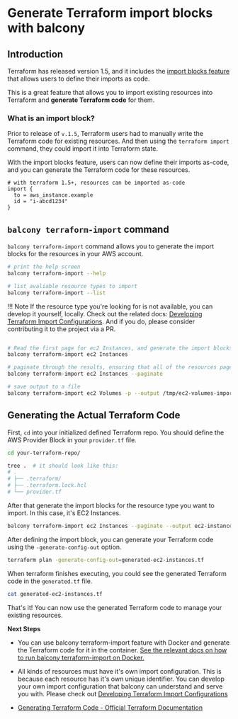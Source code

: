 # Generate Terraform import blocks with balcony

## Introduction

Terraform has released version 1.5, and it includes the [import blocks feature](https://developer.hashicorp.com/terraform/language/import) that allows users to define their imports as code. 


This is a great feature that allows you to import existing resources into Terraform and **generate Terraform code** for them.


### What is an import block?

Prior to release of  `v.1.5`, Terraform users had to manually write the Terraform code for existing resources. And then using the `terraform import` command, they could import it into Terraform state.


With the import blocks feature, users can now define their imports as-code, and you can generate the Terraform code for these resources.

```hcl title="import_blocks.tf"
# with terraform 1.5+, resources can be imported as-code
import {
  to = aws_instance.example
  id = "i-abcd1234"
}
```

## `balcony terraform-import` command

`balcony terraform-import` command allows you to generate the import blocks for the resources in your AWS account.

```bash title="List which resources can be imported into Terraform"
# print the help screen
balcony terraform-import --help

# list avaliable resource types to import
balcony terraform-import --list
```

!!! Note
    If the resource type you're looking for is not available, you can develop it yourself, locally. Check out the related docs: [Developing Terraform Import Configurations](developing-terraform-import.md). And if you do, please consider contributing it to the project via a PR.


```bash title="Generate import blocks for a resource type in your AWS account"

# Read the first page for ec2 Instances, and generate the import blocks for them
balcony terraform-import ec2 Instances

# paginate through the results, ensuring that all of the resources pages are read
balcony terraform-import ec2 Instances --paginate

# save output to a file
balcony terraform-import ec2 Volumes -p --output /tmp/ec2-volumes-import-blocks.tf
```



## Generating the Actual Terraform Code

First, `cd` into your initialized defined Terraform repo. You should define the AWS Provider Block in your `provider.tf` file.

```bash title="Terraform repo structure"
cd your-terraform-repo/

tree .  # it should look like this:
# .
# ├── .terraform/
# ├── .terraform.lock.hcl
# └── provider.tf 
```

After that generate the import blocks for the resource type you want to import. In this case, it's EC2 Instances.

```bash title="Generate Terraform import blocks with balcony"
balcony terraform-import ec2 Instances --paginate --output ec2-instances-import-blocks.tf
```


After defining the import block, you can generate your Terraform code using the `-generate-config-out` option.

```bash title="Generating terraform code using import blocks"
terraform plan -generate-config-out=generated-ec2-instances.tf
```

When terraform finishes executing, you could see the generated Terraform code in the `generated.tf` file.

```bash title="Print out the Generated Terraform code"
cat generated-ec2-instances.tf
```

That's it! You can now use the generated Terraform code to manage your existing resources.

**Next Steps**

- You can use balcony terraform-import feature with Docker and generate the Terraform code for it in the container.
  [See the relevant docs on how to run balcony terraform-import on Docker.](terraform-import-docker.md)

- All kinds of resources must have it's own import configuration. This is because each resource has it's own unique identifier. 
  You can develop your own import configuration that balcony can understand and serve you with.
  Please check out [Developing Terraform Import Configurations](developing-terraform-import.md)

- [Generating Terraform Code - Official Terraform Documentation](https://developer.hashicorp.com/terraform/language/import/generating-configuration)
